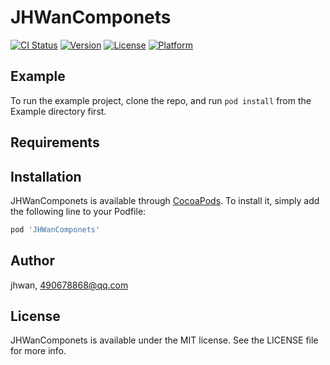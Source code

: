 # JHWanComponets

[![CI Status](https://img.shields.io/travis/jhwan/JHWanComponets.svg?style=flat)](https://travis-ci.org/jhwan/JHWanComponets)
[![Version](https://img.shields.io/cocoapods/v/JHWanComponets.svg?style=flat)](https://cocoapods.org/pods/JHWanComponets)
[![License](https://img.shields.io/cocoapods/l/JHWanComponets.svg?style=flat)](https://cocoapods.org/pods/JHWanComponets)
[![Platform](https://img.shields.io/cocoapods/p/JHWanComponets.svg?style=flat)](https://cocoapods.org/pods/JHWanComponets)

## Example

To run the example project, clone the repo, and run `pod install` from the Example directory first.

## Requirements

## Installation

JHWanComponets is available through [CocoaPods](https://cocoapods.org). To install
it, simply add the following line to your Podfile:

```ruby
pod 'JHWanComponets'
```

## Author

jhwan, 490678868@qq.com

## License

JHWanComponets is available under the MIT license. See the LICENSE file for more info.
